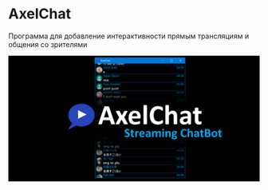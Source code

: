 # AxelChat
Программа для добавление интерактивности прямым трансляциям и общения со зрителями

![image](github-social3.png?raw=true "AxelChat Image")
